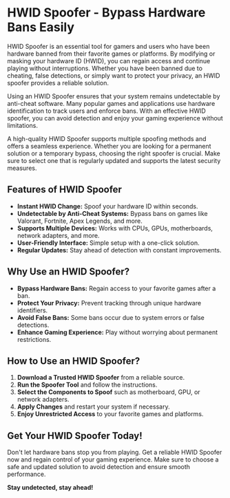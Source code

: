 # HWID Spoofer - Bypass Hardware Bans Easily

HWID Spoofer is an essential tool for gamers and users who have been hardware banned from their favorite games or platforms. By modifying or masking your hardware ID (HWID), you can regain access and continue playing without interruptions. Whether you have been banned due to cheating, false detections, or simply want to protect your privacy, an HWID spoofer provides a reliable solution.

Using an HWID Spoofer ensures that your system remains undetectable by anti-cheat software. Many popular games and applications use hardware identification to track users and enforce bans. With an effective HWID spoofer, you can avoid detection and enjoy your gaming experience without limitations.

A high-quality HWID Spoofer supports multiple spoofing methods and offers a seamless experience. Whether you are looking for a permanent solution or a temporary bypass, choosing the right spoofer is crucial. Make sure to select one that is regularly updated and supports the latest security measures.

## Features of HWID Spoofer

- **Instant HWID Change:** Spoof your hardware ID within seconds.
- **Undetectable by Anti-Cheat Systems:** Bypass bans on games like Valorant, Fortnite, Apex Legends, and more.
- **Supports Multiple Devices:** Works with CPUs, GPUs, motherboards, network adapters, and more.
- **User-Friendly Interface:** Simple setup with a one-click solution.
- **Regular Updates:** Stay ahead of detection with constant improvements.

## Why Use an HWID Spoofer?

- **Bypass Hardware Bans:** Regain access to your favorite games after a ban.
- **Protect Your Privacy:** Prevent tracking through unique hardware identifiers.
- **Avoid False Bans:** Some bans occur due to system errors or false detections.
- **Enhance Gaming Experience:** Play without worrying about permanent restrictions.

## How to Use an HWID Spoofer?

1. **Download a Trusted HWID Spoofer** from a reliable source.
2. **Run the Spoofer Tool** and follow the instructions.
3. **Select the Components to Spoof** such as motherboard, GPU, or network adapters.
4. **Apply Changes** and restart your system if necessary.
5. **Enjoy Unrestricted Access** to your favorite games and platforms.

## Get Your HWID Spoofer Today!

Don't let hardware bans stop you from playing. Get a reliable HWID Spoofer now and regain control of your gaming experience. Make sure to choose a safe and updated solution to avoid detection and ensure smooth performance.

**Stay undetected, stay ahead!**


